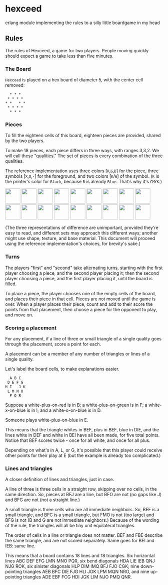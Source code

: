 # hexceed
erlang module implementing the rules to a silly little boardgame in my head





## Rules
The rules of Hexceed, a game for two players.  People moving quickly should expect a game to take less than five minutes.

### The Board
`Hexceed` is played on a hex board of diameter 5, with the center cell removed:

      * * *
     * * * *
    * *   * *
     * * * *
      * * *

### Pieces
To fill the eighteen cells of this board, eighteen pieces are provided, shared by the two players.  

To make 18 pieces, each piece differs in three ways, with ranges 3,3,2.  We will call these "qualities."  The set of pieces is every combination of the three qualities.  

The reference implementation uses three colors [`R`,`G`,`B`] for the piece, three symbols [`X`,`O`,`-`] for the foreground, and two colors [`K`/`W`] of the symbol.  (`K` is the printer's color for `Black`, because `B` is already `Blue`.  That's why it's `CMYK`.)

<image src="pieces/rxw.png" width="48"/>
<image src="pieces/row.png" width="48"/>
<image src="pieces/rdw.png" width="48"/>
<image src="pieces/rxk.png" width="48"/>
<image src="pieces/rok.png" width="48"/>
<image src="pieces/rdk.png" width="48"/>

<image src="pieces/gxw.png" width="48"/>
<image src="pieces/gow.png" width="48"/>
<image src="pieces/gdw.png" width="48"/>
<image src="pieces/gxk.png" width="48"/>
<image src="pieces/gok.png" width="48"/>
<image src="pieces/gdk.png" width="48"/>

<image src="pieces/bxw.png" width="48"/>
<image src="pieces/bow.png" width="48"/>
<image src="pieces/bdw.png" width="48"/>
<image src="pieces/bxk.png" width="48"/>
<image src="pieces/bok.png" width="48"/>
<image src="pieces/bdk.png" width="48"/>

(The three representations of difference are unimportant, provided they're easy to read, and different sets may approach this different ways; another might use shape, texture, and base material.  This document will proceed using the reference implementation's choices, for brevity's sake.)

### Turns
The players "first" and "second" take alternating turns, starting with the first player choosing a piece, and the second player placing it; then the second player choosing a piece, and the first player placing it, until the board is filled.

To place a piece, the player chooses one of the empty cells of the board, and places their piece in that cell.  Pieces are not moved until the game is over.  When a player places their piece, count and add to their score the points from that placement, then choose a piece for the opponent to play, and move on.

### Scoring a placement
For any placement, if a line of three or small triangle of a single quality goes through the placement, score a point for each.

A placement can be a member of any number of triangles or lines of a single quality.  

Let's label the board cells, to make explanations easier.

      A B C
     D E F G
    H I   J K
     L M N O
      P Q R

Suppose a white-plus-on-red is in B; a white-plus-on-green is in F; a white-x-on-blue is in I; and a white-o-on-blue is in D.

Someone plays white-plus-on-blue in E.

This means that the triangle whites in BEF, plus in BEF, blue in DIE, and the lines white in DEF and white in BEI have all been made, for five total points.  Notice that BEF scores twice - once for all white, and once for all plus.

Depending on what's in A, L, or G, it's possible that this player could receive other points for their play at E (but the example is already too complicated.)

### Lines and triangles
A closer definition of lines and triangles, just in case.

A line of three is three cells in a straight row, skipping over no cells, in the same direction.  So, pieces at BFJ are a line, but BFO are not (no gaps like J) and BFG are not (not a straight line.)

A small triangle is three cells who are all immediate neighbors.  So, BEF is a small triangle, and BFC is a small triangle, but FMO is not (too large) and BFG is not (B and G are not immediate neighbors.)  Because of the wording of the rule, the triangles will all be tiny unit equilateral triangles.

The order of cells in a line or triangle does not matter.  BEF and FBE describe the same triangle, and are not scored separately.  Same goes for BEI and IEB: same line.

This means that a board contains 18 lines and 18 triangles.  Six horizontal lines ABC DEF EFG LMN MNO PQR, six bend diagonals HDA LIE IEB QNJ NJG ROK, six sinister diagonals HLP DIM IMQ BFJ FJO CGK; nine down-pointing triangles AEB BFC DIE FJG HLI JOK LPM MQN NRO, and nine up-pointing triangles ADE EBF FCG HDI JGK LIM NJO PMQ QNR.
